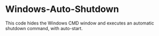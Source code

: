# Windows-Auto-Shutdown
This code hides the Windows CMD window and executes an automatic shutdown command, with auto-start.
